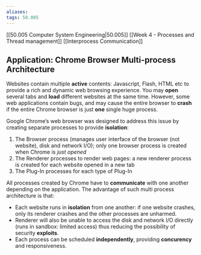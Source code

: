 ```yaml
---
aliases: 
tags: 50.005
---
```

[[50.005 Computer System Engineering|50.005]]
[[Week 4 - Processes and Thread management]]
[[Interprocess Communication]]


## Application: Chrome Browser Multi-process Architecture

Websites contain multiple **active** contents: Javascript, Flash, HTML etc to provide a rich and dynamic web browsing experience. You may **open** several tabs and **load** different websites at the same time. However, some web applications contain bugs, and may cause the entire browser to **crash** if the entire Chrome browser is just **one** single huge process.

Google Chrome’s web browser was designed to address this issue by creating separate processes to provide **isolation**:

1.  The Browser process (manages user interface of the browser (not website), disk and network I/O); only one browser process is created when Chrome is _just opened_
2.  The Renderer processes to render web pages: a new renderer process is created for each website opened in a new tab
3.  The Plug-In processes for each type of Plug-In

All processes created by Chrome have to **communicate** with one another depending on the application. The advantage of such multi process architecture is that:

-   Each website runs in **isolation** from one another: if one website crashes, only its renderer crashes and the other processes are unharmed.
-   Renderer will also be unable to access the disk and network I/O directly (runs in sandbox: limited access) thus reducing the possibility of security **exploits**.
-   Each process can be scheduled **independently**, providing **concurency** and responsiveness.